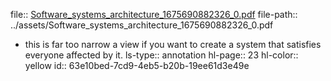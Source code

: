 file:: [Software_systems_architecture_1675690882326_0.pdf](../assets/Software_systems_architecture_1675690882326_0.pdf)
file-path:: ../assets/Software_systems_architecture_1675690882326_0.pdf

- this is far too narrow a view if you want to create a system that satisfies everyone affected by it.
  ls-type:: annotation
  hl-page:: 23
  hl-color:: yellow
  id:: 63e10bed-7cd9-4eb5-b20b-19ee61d3e49e